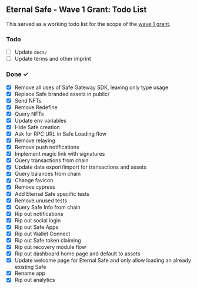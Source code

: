 ## Eternal Safe - Wave 1 Grant: Todo List

This served as a working todo list for the scope of the [wave 1 grant](https://app.charmverse.io/safe-grants-program/page-005239065690887612).

### Todo

- [ ] Update `docs/`
- [ ] Update terms and other imprint

### Done ✓

- [x] Remove all uses of Safe Gateway SDK, leaving only type usage
- [x] Replace Safe branded assets in public/
- [x] Send NFTs
- [x] Remove Redefine
- [x] Query NFTs
- [x] Update env variables
- [x] Hide Safe creation
- [x] Ask for RPC URL in Safe Loading flow
- [x] Remove relaying
- [x] Remove push notifications
- [x] Implement magic link with signatures
- [x] Query transactions from chain
- [x] Update data export/import for transactions and assets
- [x] Query balances from chain
- [x] Change favicon
- [x] Remove cypress
- [x] Add Eternal Safe specific tests
- [x] Remove unused tests
- [x] Query Safe Info from chain
- [x] Rip out notifications
- [x] Rip out social login
- [x] Rip out Safe Apps
- [x] Rip out Wallet Connect
- [x] Rip out Safe token claiming
- [x] Rip out recovery module flow
- [x] Rip out dashboard home page and default to assets
- [x] Update welcome page for Eternal Safe and only allow loading an already existing Safe
- [x] Rename app
- [x] Rip out analytics
